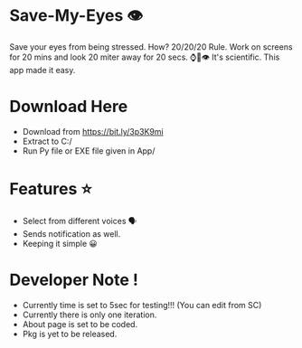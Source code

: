 # Save-My-Eyes 👁️
Save your eyes from being stressed. How? 20/20/20 Rule. 
Work on screens for 20 mins and look 20 miter away for 20 secs. ⌚️🌠👁️
It's scientific. This app made it easy.
# Download Here
* Download from https://bit.ly/3p3K9mi
* Extract to C:/
* Run Py file or EXE file given in App/

# Features ⭐
* Select from different voices 🗣️
* Sends notification as well.
* Keeping it simple 😀

# Developer Note !
* Currently time is set to 5sec for testing!!! (You can edit from SC)
* Currently there is only one iteration.
* About page is set to be coded.
* Pkg is yet to be released.
